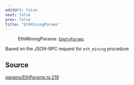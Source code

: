 ```yaml
---
editUrl: false
next: false
prev: false
title: "EthMiningParams"
---
```


> **EthMiningParams**: [`EmptyParams`](/reference/tevm/actions-types/type-aliases/emptyparams/)

Based on the JSON-RPC request for `eth_mining` procedure

## Source

[params/EthParams.ts:219](https://github.com/evmts/tevm-monorepo/blob/main/packages/actions-types/src/params/EthParams.ts#L219)
